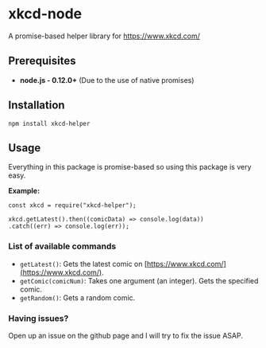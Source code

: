 # xkcd-node
A promise-based helper library for https://www.xkcd.com/

## Prerequisites 
- **node.js - 0.12.0+** (Due to the use of native promises)

## Installation
`npm install xkcd-helper`

## Usage
Everything in this package is promise-based so using this package is very easy.


**Example:**
```
const xkcd = require("xkcd-helper");

xkcd.getLatest().then((comicData) => console.log(data))
.catch((err) => console.log(err));
```

### List of available commands
- `getLatest()`: Gets the latest comic on [https://www.xkcd.com/](https://www.xkcd.com/).
- `getComic(comicNum)`: Takes one argument (an integer). Gets the specified comic.
- `getRandom()`: Gets a random comic.


### Having issues?
Open up an issue on the github page and I will try to fix the issue ASAP.
